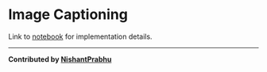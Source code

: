 # Image Captioning

Link to [notebook](code/Image%20Captioning.ipynb) for implementation details.

------
**Contributed by [NishantPrabhu](https://github.com/NishantPrabhu)**